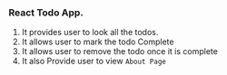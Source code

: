 ### React Todo App.
1. It provides user to look all the todos.
2. It allows user to mark the todo Complete
3. It allows user to remove the todo once it is complete
4. It also Provide user to view ```About Page```